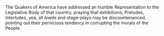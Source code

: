The Quakers of America have addressed an humble Representation to the
                    Legislative Body of that country, praying that exhibitions, Preludes,
                    Interludes, yea, all *lewds* and stage-plays may be
                    discountenanced, pointing out their pernicious tendency in
                    corrupting the morals of the People.